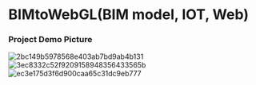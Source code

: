 # BIMtoWebGL(BIM model, IOT, Web)
### Project Demo Picture
![2bc149b5978568e403ab7bd9ab4b131](https://user-images.githubusercontent.com/43595966/60639827-5886bc80-9e78-11e9-923c-c69e445fb75f.png)
![3ec8332c52f9209158948356433565b](https://user-images.githubusercontent.com/43595966/60639829-59b7e980-9e78-11e9-8bd1-4d9440cdde75.png)
![ec3e175d3f6d900caa65c31dc9eb777](https://user-images.githubusercontent.com/43595966/60639833-5b81ad00-9e78-11e9-9a89-fd0fab764ebc.jpg)
